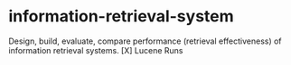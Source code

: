 # information-retrieval-system
Design, build, evaluate, compare performance (retrieval effectiveness) of information retrieval systems.
[X] Lucene Runs
